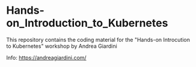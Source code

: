 # Hands-on_Introduction_to_Kubernetes

This repository contains the coding material for the "Hands-on Introcution
to Kubernetes" workshop by Andrea Giardini

Info: https://andreagiardini.com/
